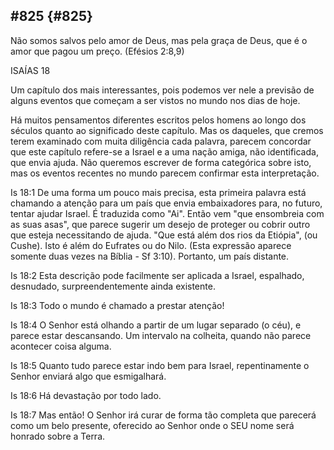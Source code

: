 ## #825 {#825}

Não somos salvos pelo amor de Deus, mas pela graça de Deus, que é o amor que pagou um preço. (Efésios 2:8,9)

ISAÍAS 18

Um capítulo dos mais interessantes, pois podemos ver nele a previsão de alguns eventos que começam a ser vistos no mundo nos dias de hoje.

Há muitos pensamentos diferentes escritos pelos homens ao longo dos séculos quanto ao significado deste capítulo. Mas os daqueles, que cremos terem examinado com muita diligência cada palavra, parecem concordar que este capítulo refere-se a Israel e a uma nação amiga, não identificada, que envia ajuda. Não queremos escrever de forma categórica sobre isto, mas os eventos recentes no mundo parecem confirmar esta interpretação.

Is 18:1 De uma forma um pouco mais precisa, esta primeira palavra está chamando a atenção para um país que envia embaixadores para, no futuro, tentar ajudar Israel. É traduzida como &quot;Ai&quot;. Então vem &quot;que ensombreia com as suas asas&quot;, que parece sugerir um desejo de proteger ou cobrir outro que esteja necessitando de ajuda. &quot;Que está além dos rios da Etiópia&quot;, (ou Cushe). Isto é além do Eufrates ou do Nilo. (Esta expressão aparece somente duas vezes na Bíblia - Sf 3:10). Portanto, um país distante.

Is 18:2 Esta descrição pode facilmente ser aplicada a Israel, espalhado, desnudado, surpreendentemente ainda existente.

Is 18:3 Todo o mundo é chamado a prestar atenção!

Is 18:4 O Senhor está olhando a partir de um lugar separado (o céu), e parece estar descansando. Um intervalo na colheita, quando não parece acontecer coisa alguma.

Is 18:5 Quanto tudo parece estar indo bem para Israel, repentinamente o Senhor enviará algo que esmigalhará.

Is 18:6 Há devastação por todo lado.

Is 18:7 Mas então! O Senhor irá curar de forma tão completa que parecerá como um belo presente, oferecido ao Senhor onde o SEU nome será honrado sobre a Terra.